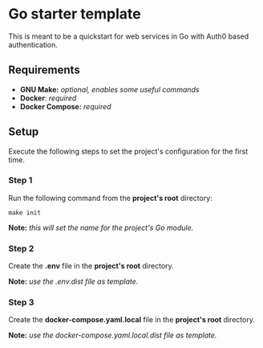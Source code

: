 # Go starter template
This is meant to be a quickstart for web services in Go with Auth0 based authentication.

## Requirements
- **GNU Make:** *optional, enables some useful commands*
- **Docker**: *required*
- **Docker Compose:** *required*

## Setup
Execute the following steps to set the project's configuration for the first time.

### Step 1
Run the following command from the **project's root** directory:
```
make init
```
**Note:** *this will set the name for the project's Go module.*

### Step 2
Create the **.env** file in the **project's root** directory.

**Note:** *use the .env.dist file as template.*

### Step 3
Create the **docker-compose.yaml.local** file in the **project's root** directory.

**Note:** *use the docker-compose.yaml.local.dist file as template.*
